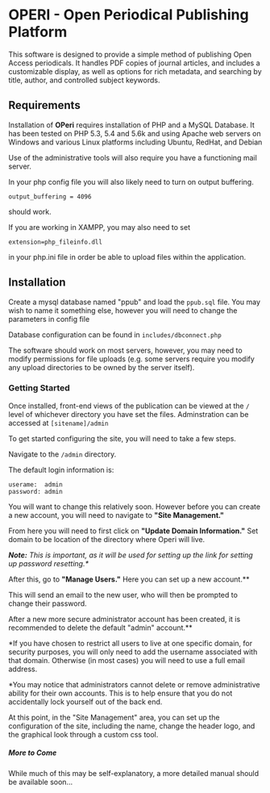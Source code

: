 # OPERI - Open Periodical Publishing Platform

This software is designed to provide a simple method of publishing Open Access periodicals.  It handles PDF copies of journal articles, and includes a customizable display, as well as options for rich metadata, and searching by title, author, and controlled subject keywords.

## Requirements

Installation of **OPeri** requires installation of PHP and a MySQL Database.  It has been tested on PHP 5.3, 5.4 and 5.6k and using Apache web servers on Windows and various Linux platforms including Ubuntu, RedHat, and Debian

Use of the administrative tools will also require you have a functioning mail server.

In your php config file you will also likely need to turn on output buffering.

    output_buffering = 4096
    
should work.

If you are working in XAMPP, you may also need to set

    extension=php_fileinfo.dll
    
in your php.ini file in order be able to upload files within the application.

## Installation

Create a mysql database named "ppub" and load the `ppub.sql` file.  You may wish to name it something else, however you will need to change the parameters in config file

Database configuration can be found in `includes/dbconnect.php`

The software should work on most servers, however, you may need to modify permissions for file uploads (e.g. some servers require you modify any upload directories to be owned by the server itself).


### Getting Started

Once installed, front-end views of the publication can be viewed at the `/` level of whichever directory you have set the files.  Adminstration can be accessed at `[sitename]/admin`

To get started configuring the site, you will need to take a few steps.

Navigate to the `/admin` directory. 

The default login information is:

    userame:  admin
    password: admin

You will want to change this relatively soon.  However before you can create a new account, you will need to navigate to **"Site Management."**
 
From here you will need to first click on **"Update Domain Information."**  Set domain to be location of the directory where Operi will live.  

_**Note:** This is important, as it will be used for setting up the link for setting up password resetting.*_

After this, go to ****"Manage Users."****  Here you can set up a new account.** 

This will send an email to the new user, who will then be prompted to change their password.
 
After a new more secure administrator account has been created, it is recommended to delete the default "admin" account.**

*If you have chosen to restrict all users to live at one specific domain, for security purposes, you will only need to add the username associated with that domain.  Otherwise (in most cases) you will need to use a full email address.

*You may notice that administrators cannot delete or remove administrative ability for their own accounts.  This is to help ensure that you do not accidentally lock yourself out of the back end.

At this point, in the "Site Management" area, you can set up the configuration of the site, including the name, change the header logo, and the graphical look through a custom css tool.

##### More to Come

While much of this may be self-explanatory, a more detailed manual should be available soon... 
